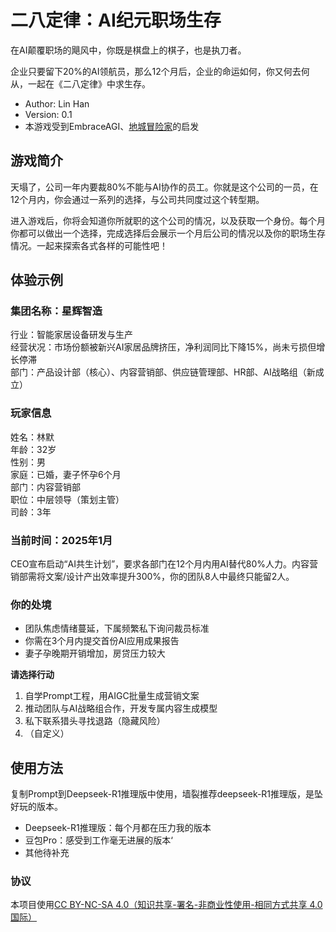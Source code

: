 # 二八定律：AI纪元职场生存

在AI颠覆职场的飓风中，你既是棋盘上的棋子，也是执刀者。

企业只要留下20%的AI领航员，那么12个月后，企业的命运如何，你又何去何从，一起在《二八定律》中求生存。
* Author: Lin Han
* Version: 0.1
* 本游戏受到EmbraceAGI、[地城冒险家](https://github.com/EmbraceAGI/AIGoodGames/tree/main/Dungeon-Adventurer)的启发

## 游戏简介
天塌了，公司一年内要裁80%不能与AI协作的员工。你就是这个公司的一员，在12个月内，你会通过一系列的选择，与公司共同度过这个转型期。

进入游戏后，你将会知道你所就职的这个公司的情况，以及获取一个身份。每个月你都可以做出一个选择，完成选择后会展示一个月后公司的情况以及你的职场生存情况。一起来探索各式各样的可能性吧！

## 体验示例

### 集团名称：星辉智造
行业：智能家居设备研发与生产  
经营状况：市场份额被新兴AI家居品牌挤压，净利润同比下降15%，尚未亏损但增长停滞  
部门：产品设计部（核心）、内容营销部、供应链管理部、HR部、AI战略组（新成立）  

### 玩家信息
姓名：林默  
年龄：32岁  
性别：男  
家庭：已婚，妻子怀孕6个月  
部门：内容营销部  
职位：中层领导（策划主管）  
司龄：3年  

### 当前时间：2025年1月
CEO宣布启动“AI共生计划”，要求各部门在12个月内用AI替代80%人力。内容营销部需将文案/设计产出效率提升300%，你的团队8人中最终只能留2人。

### 你的处境
* 团队焦虑情绪蔓延，下属频繁私下询问裁员标准
* 你需在3个月内提交首份AI应用成果报告
* 妻子孕晚期开销增加，房贷压力较大

**请选择行动**
1. 自学Prompt工程，用AIGC批量生成营销文案
2. 推动团队与AI战略组合作，开发专属内容生成模型
3. 私下联系猎头寻找退路（隐藏风险）
4. （自定义）

## 使用方法
复制Prompt到Deepseek-R1推理版中使用，墙裂推荐deepseek-R1推理版，是坠好玩的版本。
* Deepseek-R1推理版：每个月都在压力我的版本
* 豆包Pro：感受到工作毫无进展的版本‘
* 其他待补充

### 协议
本项目使用[CC BY-NC-SA 4.0（知识共享-署名-非商业性使用-相同方式共享 4.0 国际）](https://creativecommons.org/licenses/by-nc-sa/4.0/deed.en)

